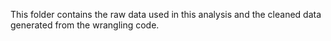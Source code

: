 This folder contains the raw data used in this analysis and the cleaned data generated from the wrangling code. 
